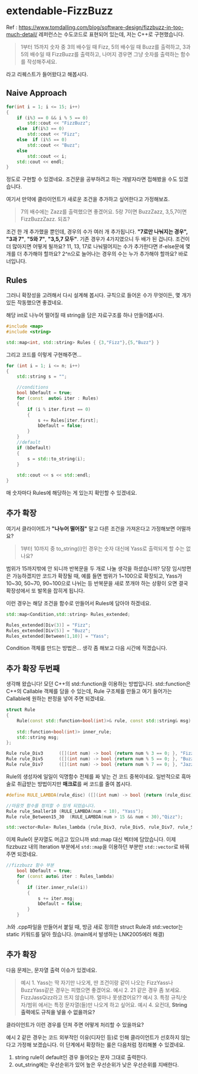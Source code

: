 # extendable-FizzBuzz
Ref : https://www.tomdalling.com/blog/software-design/fizzbuzz-in-too-much-detail/
레퍼런스는 수도코드로 표현되어 있는데, 저는 C++로 구현했습니다.

> 1부터 15까지 숫자 중
3의 배수일 때 Fizz, 5의 배수일 때 Buzz를 출력하고, 3과 5의 배수일 때 FizzBuzz를 출력하고, 나머지 경우면 그냥 숫자를 출력하는 함수를 작성해주세요.

라고 리퀘스트가 들어왔다고 해봅시다.


## Naive Approach

```C++
for(int i = 1; i <= 15; i++)
{
	if (i%3 == 0 && i % 5 == 0)
		std::cout << "FizzBuzz";
	else  if(i%3 == 0)
		std::cout << "Fizz";
	else  if (i%5 == 0)
		std::cout << "Buzz";
	else
		std::cout << i;
	std::cout << endl;
}
```
정도로 구현할 수 있겠네요.
조건문을 공부하려고 하는 개발자라면 접해봤을 수도 있겠습니다.

여기서 만약에 클라이언트가 새로운 조건을 추가하고 싶어한다고 가정해보죠. 
> 7의 배수에는 Zazz를 출력했으면 좋겠어요. 
> 5랑 7이면 BuzzZazz, 3,5,7이면 FizzBuzzZazz. 되죠?
> 
조건 한 개 추가했을 뿐인데, 경우의 수가 여러 개 추가됩니다. **"7로만 나눠지는 경우",** **"3과 7"**, **"5와 7"**, **"3,5,7 모두"**. 기존 경우가 4가지였으니 두 배가 된 겁니다.
조건이 더 많아지면 어떻게 될까요? 11, 13, 17로 나눠떨어지는 수가 추가한다면 if-else문에 몇개를 더 추가해야 할까요? 2^n으로 늘어나는 경우의 수는 누가 추가해야 할까요? 바로 너입니다.

## Rules

그러니 확장성을 고려해서 다시 설계해 봅시다. 규칙으로 들어온 수가 무엇이든, 몇 개가 있든 작동했으면 좋겠네요. 

해당 int로 나누어 떨어질 때 string을 담은 자료구조를 하나 만들어봅시다.
```C++
#include <map>
#include <string>

std::map<int, std::string> Rules { {3,"Fizz"},{5,"Buzz"} }
```
그리고 코드를 이렇게 구현해주면...

```C++
for (int i = 1; i <= n; i++)
{
	std::string s = "";

	//conditions
	bool bDefault = true;
	for (const  auto& iter : Rules)
	{
		if (i % iter.first == 0)
		{
			s += Rules[iter.first];
			bDefault = false;
		}
	}
	//default
	if (bDefault)
	{
		s = std::to_string(i);
	}
	
	std::cout << s << std::endl;
}
```
매 숫자마다 Rules에 해당하는 게 있는지 확인할 수 있겠네요.

## 추가 확장

여기서 클라이어트가 **"나누어 떨어짐"** 말고 다른 조건을 가져온다고 가정해보면 어떨까요?
> 1부터 10까지 중 to_string(i)인 경우는 숫자 대신에 Yass로 출력되게 할 수는 없나요?

범위가 15까지밖에 안 되니까 반복문을 두 개로 나눌 생각을 하셨습니까? 당장 임시방편은 가능하겠지만 코드가 확장될 때, 예를 들면 범위가 1~100으로 확장되고, Yass가 10~30, 50~70, 90~100으로 나뉘는 등 반복문을 새로 쪼개야 하는 상황이 오면 결국 확장성에서 또 발목을 잡히게 됩니다.

이런 경우는 해당 조건을 함수로 만들어서 Rules에 담아야 하겠네요.

```C++
std::map<Condition,std::string> Rules_extended;

Rules_extended[Div(3)] = "Fizz";
Rules_extended[Div(5)] = "Buzz";
Rules_extended[Between(1,10)] = "Yass";
```
Condition 객체를 만드는 방법은... 생각 좀 해보고 다음 시간에 적겠습니다.


## 추가 확장 두번째

생각해 왔습니다!
모던 C++의 std::function을 이용하는 방법입니다.
std::function은 C++의 Callable 객체를 담을 수 있는데, Rule 구조체를 만들고 여기 들어가는 Callable에 원하는 판정을 넣어 주면 되겠네요.

```C++
struct Rule 
{
	Rule(const std::function<bool(int)>& rule, const std::string& msg) : inner_rule(rule), msg(msg) {  }
	
	std::function<bool(int)> inner_rule;
	std::string msg;
};

Rule rule_Div3		([](int num) -> bool {return num % 3 == 0; }, "Fizz");
Rule rule_Div5		([](int num) -> bool {return num % 5 == 0; }, "Buzz");
Rule rule_Div7		([](int num) -> bool {return num % 7 == 0; }, "Jazz");
```

Rule의 생성자에 일일이 익명함수 전체를 짜 넣는 건 코드 중복이네요. 일반적으로 흑마술로 취급받는 방법이지만 **매크로**를 써 코드를 줄여 봅시다.

```C++
#define RULE_LAMBDA(rule_disc) ([](int num) -> bool {return (rule_disc) ;})

//마음껏 함수를 정의할 수 있게 되었습니다.
Rule rule_Smaller10	(RULE_LAMBDA(num < 10), "Yass");
Rule rule_Between15_30	(RULE_LAMBDA(num > 15 && num < 30),"Qizz");

std::vector<Rule> Rules_lambda {rule_Div3, rule_Div5, rule_Div7, rule_Smaller10, rule_Between15_30};
```
이제 Rule이 문자열도 머금고 있으니까 std::map 대신 벡터에 담았습니다. 이제 fizzbuzz 내의 Iteration 부분에서 ```std::map```을 이용하던 부분만 ```std::vector```로 바꿔주면 되겠네요. 

```C++
//fizzbuzz 함수 부분
	bool bDefault = true;
	for (const auto& iter : Rules_lambda) 
	{
		if (iter.inner_rule(i)) 
		{
			s += iter.msg;
			bDefault = false;
		}
	}
```

.h와 .cpp파일을 만들어서 붙일 때, 방금 새로 정의한 struct Rule과 std::vector는 static 키워드를 달아 줬습니다. (main에서 발생하는 LNK2005에러 해결)

## 추가 확장 

다음 문제는, 문자열 출력 이슈가 있겠네요.
> 예시 1. Yass는 딱 자기만 나오게, 딴 조건이랑 같이 나오는 FizzYass나 BuzzYass같은 경우는 피했으면 좋겠어요.
> 예시 2. 21 같은 경우 좀 보세요. FizzJassQizz라고 뜨지 않습니까. 얼마나 못생겼어요??
> 예시 3. 특정 규칙/숫자/범위 에서는 특정 문자열(들)만 나오게 하고 싶어요.
> 예시 4. 요컨대, **String 출력에도 규칙을 넣을 수 없을까요?**

클라이언트가 이런 경우를 던져 주면 어떻게 처리할 수 있을까요?

예시 2 같은 경우는 코드 외부적인 이유(디자인 등)로 인해 클라이언트가 선호하지 않는다고 가정해 보겠습니다.
이 단계에서 확장하는 룰은 다음처럼 정리해볼 수 있겠네요.
1. string rule이 default인 경우 들어오는 문자 그대로 출력한다.
2. out_string에는 우선순위가 있어 높은 우선순위가 낮은 우선순위를 지배한다. 

